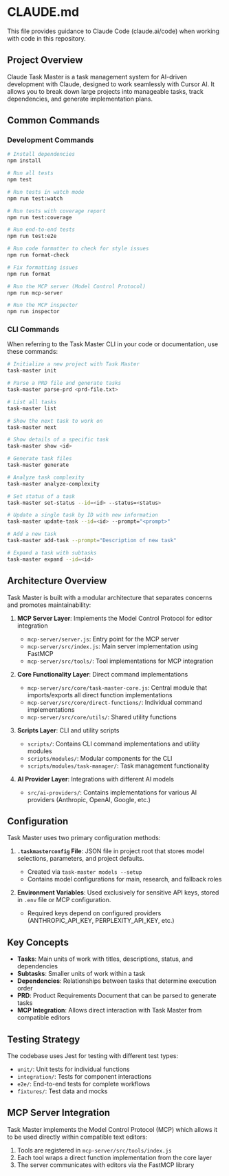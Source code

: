 # CLAUDE.md

This file provides guidance to Claude Code (claude.ai/code) when working with code in this repository.

## Project Overview

Claude Task Master is a task management system for AI-driven development with Claude, designed to work seamlessly with Cursor AI. It allows you to break down large projects into manageable tasks, track dependencies, and generate implementation plans.

## Common Commands

### Development Commands

```bash
# Install dependencies
npm install

# Run all tests
npm test

# Run tests in watch mode
npm run test:watch

# Run tests with coverage report
npm run test:coverage

# Run end-to-end tests
npm run test:e2e

# Run code formatter to check for style issues
npm run format-check

# Fix formatting issues
npm run format

# Run the MCP server (Model Control Protocol)
npm run mcp-server

# Run the MCP inspector 
npm run inspector
```

### CLI Commands

When referring to the Task Master CLI in your code or documentation, use these commands:

```bash
# Initialize a new project with Task Master
task-master init

# Parse a PRD file and generate tasks
task-master parse-prd <prd-file.txt>

# List all tasks
task-master list

# Show the next task to work on
task-master next

# Show details of a specific task
task-master show <id>

# Generate task files
task-master generate

# Analyze task complexity
task-master analyze-complexity

# Set status of a task
task-master set-status --id=<id> --status=<status>

# Update a single task by ID with new information
task-master update-task --id=<id> --prompt="<prompt>"

# Add a new task
task-master add-task --prompt="Description of new task"

# Expand a task with subtasks
task-master expand --id=<id>
```

## Architecture Overview

Task Master is built with a modular architecture that separates concerns and promotes maintainability:

1. **MCP Server Layer**: Implements the Model Control Protocol for editor integration
   - `mcp-server/server.js`: Entry point for the MCP server
   - `mcp-server/src/index.js`: Main server implementation using FastMCP
   - `mcp-server/src/tools/`: Tool implementations for MCP integration

2. **Core Functionality Layer**: Direct command implementations
   - `mcp-server/src/core/task-master-core.js`: Central module that imports/exports all direct function implementations
   - `mcp-server/src/core/direct-functions/`: Individual command implementations
   - `mcp-server/src/core/utils/`: Shared utility functions

3. **Scripts Layer**: CLI and utility scripts
   - `scripts/`: Contains CLI command implementations and utility modules
   - `scripts/modules/`: Modular components for the CLI
   - `scripts/modules/task-manager/`: Task management functionality

4. **AI Provider Layer**: Integrations with different AI models
   - `src/ai-providers/`: Contains implementations for various AI providers (Anthropic, OpenAI, Google, etc.)

## Configuration

Task Master uses two primary configuration methods:

1. **`.taskmasterconfig` File**: JSON file in project root that stores model selections, parameters, and project defaults.
   - Created via `task-master models --setup`
   - Contains model configurations for main, research, and fallback roles

2. **Environment Variables**: Used exclusively for sensitive API keys, stored in `.env` file or MCP configuration.
   - Required keys depend on configured providers (ANTHROPIC_API_KEY, PERPLEXITY_API_KEY, etc.)

## Key Concepts

- **Tasks**: Main units of work with titles, descriptions, status, and dependencies
- **Subtasks**: Smaller units of work within a task
- **Dependencies**: Relationships between tasks that determine execution order
- **PRD**: Product Requirements Document that can be parsed to generate tasks
- **MCP Integration**: Allows direct interaction with Task Master from compatible editors

## Testing Strategy

The codebase uses Jest for testing with different test types:

- `unit/`: Unit tests for individual functions
- `integration/`: Tests for component interactions
- `e2e/`: End-to-end tests for complete workflows
- `fixtures/`: Test data and mocks

## MCP Server Integration

Task Master implements the Model Control Protocol (MCP) which allows it to be used directly within compatible text editors:

1. Tools are registered in `mcp-server/src/tools/index.js`
2. Each tool wraps a direct function implementation from the core layer
3. The server communicates with editors via the FastMCP library